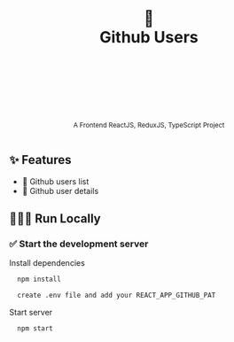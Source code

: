 <div align="center">
  <h1>
    <br/>
    <br/>
    👤
    <br />
    Github Users
    <br />
    <br />
    <br />
    <br />
  </h1>
  <sup>
    <br />
    A Frontend ReactJS, ReduxJS, TypeScript Project</em>
    <br />
    <br />
  </sup>
</div>

## ✨ Features

- 👥 Github users list
- 👤 Github user details

## 🧑🏻‍💻 Run Locally

### ✅ Start the development server

Install dependencies

```bash
  npm install
```

```bash
  create .env file and add your REACT_APP_GITHUB_PAT
```

Start server

```bash
  npm start
```
